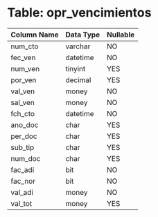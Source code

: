 # Table: opr_vencimientos

| Column Name | Data Type | Nullable |
|-------------|-----------|----------|
| num_cto | varchar | NO |
| fec_ven | datetime | NO |
| num_ven | tinyint | YES |
| por_ven | decimal | YES |
| val_ven | money | NO |
| sal_ven | money | NO |
| fch_cto | datetime | NO |
| ano_doc | char | YES |
| per_doc | char | YES |
| sub_tip | char | YES |
| num_doc | char | YES |
| fac_adi | bit | NO |
| fac_nor | bit | NO |
| val_adi | money | NO |
| val_tot | money | YES |
